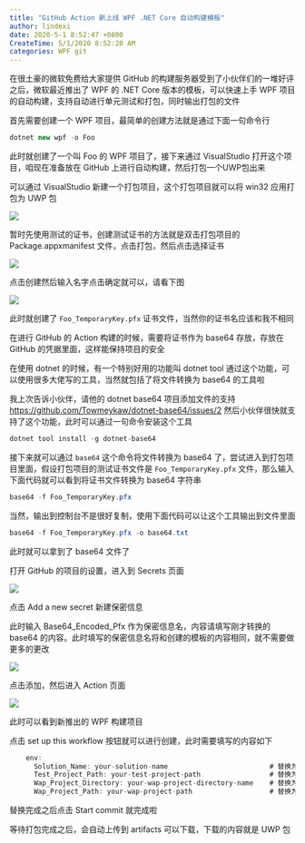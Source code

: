 ```yaml
---
title: "GitHub Action 新上线 WPF .NET Core 自动构建模板"
author: lindexi
date: 2020-5-1 8:52:47 +0800
CreateTime: 5/1/2020 8:52:20 AM
categories: WPF git
---
```


在很土豪的微软免费给大家提供 GitHub 的构建服务器受到了小伙伴们的一堆好评之后，微软最近推出了 WPF 的 .NET Core 版本的模板，可以快速上手 WPF 项目的自动构建，支持自动进行单元测试和打包，同时输出打包的文件

<!--more-->


<!-- CreateTime:5/1/2020 8:52:20 AM -->

<!-- 发布 -->

首先需要创建一个 WPF 项目，最简单的创建方法就是通过下面一句命令行

```csharp
dotnet new wpf -o Foo
```

此时就创建了一个叫 Foo 的 WPF 项目了，接下来通过 VisualStudio 打开这个项目，咱现在准备放在 GitHub 上进行自动构建，然后打包一个UWP包出来

可以通过 VisualStudio 新建一个打包项目，这个打包项目就可以将 win32 应用打包为 UWP 包

<!-- ![](image/GitHub Action 新上线 WPF .NET Core 自动构建模板/GitHub Action 新上线 WPF .NET Core 自动构建模板0.png) -->

![](http://image.acmx.xyz/lindexi%2F20204302228221572.jpg)

暂时先使用测试的证书，创建测试证书的方法就是双击打包项目的 Package.appxmanifest 文件，点击打包，然后点击选择证书

<!-- ![](image/GitHub Action 新上线 WPF .NET Core 自动构建模板/GitHub Action 新上线 WPF .NET Core 自动构建模板1.png) -->

![](http://image.acmx.xyz/lindexi%2F20204302229314549.jpg)

点击创建然后输入名字点击确定就可以，请看下图

<!-- ![](image/GitHub Action 新上线 WPF .NET Core 自动构建模板/GitHub Action 新上线 WPF .NET Core 自动构建模板2.png) -->

![](http://image.acmx.xyz/lindexi%2F20204302230254238.jpg)

此时就创建了 `Foo_TemporaryKey.pfx` 证书文件，当然你的证书名应该和我不相同

在进行 GitHub 的 Action 构建的时候，需要将证书作为 base64 存放，存放在 GitHub 的凭据里面，这样能保持项目的安全

在使用 dotnet 的时候，有一个特别好用的功能叫 dotnet tool 通过这个功能，可以使用很多大佬写的工具，当然就包括了将文件转换为 base64 的工具啦

我上次告诉小伙伴，请他的 dotnet base64 项目添加文件的支持 https://github.com/Towmeykaw/dotnet-base64/issues/2 然后小伙伴很快就支持了这个功能，此时可以通过一句命令安装这个工具

```csharp
dotnet tool install -g dotnet-base64
```

接下来就可以通过 `base64` 这个命令将文件转换为 base64 了，尝试进入到打包项目里面，假设打包项目的测试证书文件是  `Foo_TemporaryKey.pfx` 文件，那么输入下面代码就可以看到将证书文件转换为 base64 字符串

```csharp
base64 -f Foo_TemporaryKey.pfx
```

当然，输出到控制台不是很好复制，使用下面代码可以让这个工具输出到文件里面

```csharp
base64 -f Foo_TemporaryKey.pfx -o base64.txt
```

此时就可以拿到了 base64 文件了

打开 GitHub 的项目的设置，进入到 Secrets 页面

<!-- ![](image/GitHub Action 新上线 WPF .NET Core 自动构建模板/GitHub Action 新上线 WPF .NET Core 自动构建模板3.png) -->


![](http://image.acmx.xyz/lindexi%2F20204302238184084.jpg)

点击 Add a new secret 新建保密信息

此时输入 Base64_Encoded_Pfx 作为保密信息名，内容请填写刚才转换的 base64 的内容。此时填写的保密信息名将和创建的模板的内容相同，就不需要做更多的更改

<!-- ![](image/GitHub Action 新上线 WPF .NET Core 自动构建模板/GitHub Action 新上线 WPF .NET Core 自动构建模板4.png) -->

![](http://image.acmx.xyz/lindexi%2F2020430224019618.jpg)

点击添加，然后进入 Action 页面

<!-- ![](image/GitHub Action 新上线 WPF .NET Core 自动构建模板/GitHub Action 新上线 WPF .NET Core 自动构建模板5.png) -->


![](http://image.acmx.xyz/lindexi%2F20204302240577115.jpg)

此时可以看到新推出的 WPF 构建项目

点击 set up this workflow 按钮就可以进行创建，此时需要填写的内容如下

```csharp
    env:
      Solution_Name: your-solution-name                         # 替换为解决方案名 如 MyWpfApp.sln.
      Test_Project_Path: your-test-project-path                 # 替换为测试项目的路径 如 MyWpfApp.Tests\MyWpfApp.Tests.csproj.
      Wap_Project_Directory: your-wap-project-directory-name    # 替换为相对于解决方案的打包项目文件夹 如 MyWpfApp.Package.
      Wap_Project_Path: your-wap-project-path                   # 替换为打包项目文件路径 如 MyWpf.App.Package\MyWpfApp.Package.wapproj.
```

替换完成之后点击 Start commit 就完成啦

等待打包完成之后，会自动上传到 artifacts 可以下载，下载的内容就是 UWP 包

